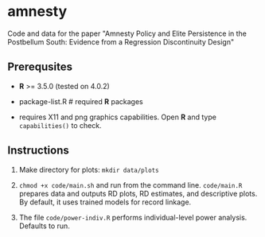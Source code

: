 # amnesty
Code and data for the paper "Amnesty Policy and Elite Persistence in the Postbellum South: Evidence from a Regression Discontinuity Design"


Prerequsites
------

* **R** >= 3.5.0 (tested on 4.0.2)

* package-list.R # required **R** packages

* requires X11 and png graphics capabilities. Open **R** and type `capabilities()` to check. 

Instructions
------

1. Make directory for plots: `mkdir data/plots`

2. `chmod +x code/main.sh` and run from the command line. `code/main.R` prepares data and outputs RD plots, RD estimates, and descriptive plots. By default, it uses trained models for record linkage. 

3. The file `code/power-indiv.R` performs individual-level power analysis. Defaults to run. 